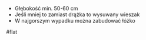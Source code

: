 - Głębokość min. 50-60 cm
- Jeśli mniej to zamiast drążka to wysuwany wieszak
- W najgorszym wypadku można zabudować łóżko

#flat